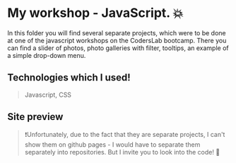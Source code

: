 # My workshop - JavaScript. :boom:
In this folder you will find several separate projects, which were to be done 
at one of the javascript workshops on the CodersLab bootcamp. 
There you can find a slider of photos, photo galleries with filter,
tooltips, an example of a simple drop-down menu.

## Technologies which I used!
> Javascript, CSS
## Site preview
>:exclamation:Unfortunately, due to the fact that they are separate projects, 
I can't show them on github pages - I would have to separate them separately into repositories.
But I invite you to look into the code! :raised_hands:


